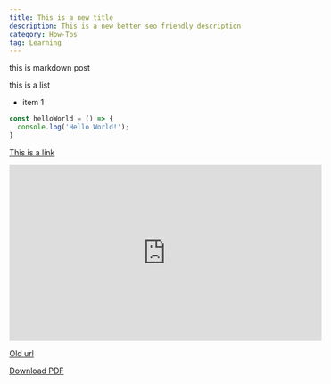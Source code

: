 ```yaml
---
title: This is a new title
description: This is a new better seo friendly description
category: How-Tos
tag: Learning
---
```


this is markdown post

this is a list 

- item 1

```js
const helloWorld = () => {
  console.log('Hello World!');
}
```

[This is a link](https://nofluffdigital.com/)

<iframe width="560" height="315" src="https://www.youtube.com/embed/Pb4SxgwCR_M" frameborder="0" allow="accelerometer; autoplay; encrypted-media; gyroscope; picture-in-picture" allowfullscreen></iframe>

[Old url](/blog/how-tos/tutorial/)

<a href="#" onClick="ga('send', 'event', { eventCategory: 'test', eventAction: 'click', eventLabel: 'test-download', eventValue: 1});">Download PDF</a>